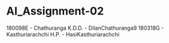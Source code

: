 # AI_Assignment-02
180098E - Chathuranga K.D.D.        - DilanChathuranga9
  180318G - Kasthuriarachchi H.P.   - HasiKasthuriarachchi


